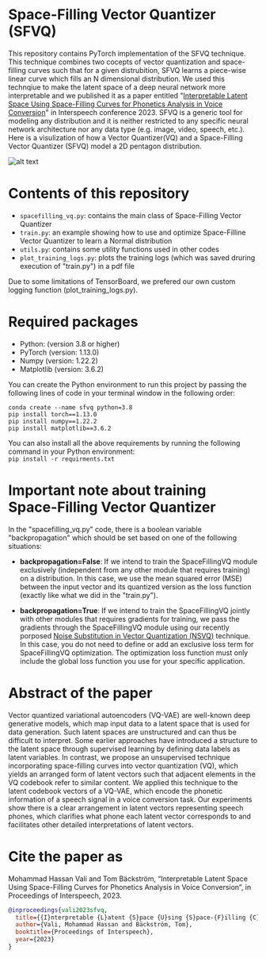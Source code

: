# **Space-Filling Vector Quantizer (SFVQ)**

This repository contains PyTorch implementation of the SFVQ technique. This technique combines two cocepts of vector quantization and space-filling curves such that for a given distrubition, SFVQ learns a piece-wise linear curve which fills an N dimensional distribution. We used this technqiue to make the latent space of a deep neural network more interpretable and we published it as a paper entitled "[Interpretable Latent Space Using Space-Filling Curves for Phonetics Analysis in Voice Conversion](https://www.isca-speech.org/archive/pdfs/interspeech_2023/vali23_interspeech.pdf)" in Interspeech conference 2023. SFVQ is a generic tool for modeling any distribution and it is neither restricted to any specific neural network architecture nor any data type (e.g. image, video, speech, etc.). Here is a visulization of how a Vector Quantizer(VQ) and a Space-Filling Vector Quantizer (SFVQ) model a 2D pentagon distribution.

![alt text](https://github.com/MHVali/Space-Filling-VQ/blob/main/vq_sfvq.jpg?raw=true)

# **Contents of this repository**

- `spacefilling_vq.py`: contains the main class of Space-Filling Vector Quantizer
- `train.py`: an example showing how to use and optimize Space-Filline Vector Quantizer to learn a Normal distribution
- `utils.py`: contains some utility functions used in other codes
- `plot_training_logs.py`: plots the training logs (which was saved druring execution of "train.py") in a pdf file  

Due to some limitations of TensorBoard, we prefered our own custom logging function (plot_training_logs.py).

# **Required packages**
- Python: (version 3.8 or higher)
- PyTorch (version: 1.13.0)
- Numpy (version: 1.22.2)
- Matplotlib (version: 3.6.2)

You can create the Python environment to run this project by passing the following lines of code in your terminal window in the following order:

`conda create --name sfvq python=3.8`  
`pip install torch==1.13.0`  
`pip install numpy==1.22.2`  
`pip install matplotlib==3.6.2`

You can also install all the above requirements by running the following command in your Python environment:  
`pip install -r requirments.txt`

# **Important note about training Space-Filling Vector Quantizer**

In the "spacefilling_vq.py" code, there is a boolean variable "backpropagation" which should be set based on one of the following situations:

- **backpropagation=False**: If we intend to train the SpaceFillingVQ module exclusively (independent from any other module that requires training) on a distribution. In this case, we use the mean squared error (MSE) between the input vector and its quantized version as the loss function (exactly like what we did in the "train.py").

- **backpropagation=True**: If we intend to train the SpaceFillingVQ jointly with other modules that requires gradients for training, we pass the gradients through the SpaceFillingVQ module using our recently porposed [Noise Substitution in Vector Quantization (NSVQ)](https://ieeexplore.ieee.org/abstract/document/9696322) technique. In this case, you do not need to define or add an exclusive loss term for SpaceFillingVQ optimization. The optimization loss function must only include the global loss function you use for your specific application.

# **Abstract of the paper**

Vector quantized variational autoencoders (VQ-VAE) are well-known deep generative models, which map input data to a latent space that is used for data generation. Such latent spaces are unstructured and can thus be difficult to interpret. Some earlier approaches have introduced a structure to the latent space through supervised learning by defining data labels as latent variables. In contrast, we propose an unsupervised technique incorporating space-filling curves into vector quantization (VQ), which yields an arranged form of latent vectors such that adjacent elements in the VQ codebook refer to similar content. We applied this technique to the latent codebook vectors of a VQ-VAE, which encode the phonetic information of a speech signal in a voice conversion task. Our experiments show there is a clear arrangement in latent vectors representing speech phones, which clarifies what phone each latent vector corresponds to and facilitates other detailed interpretations of latent vectors.

# **Cite the paper as**

Mohammad Hassan Vali and Tom Bäckström, “Interpretable Latent Space Using Space-Filling Curves for Phonetics Analysis in Voice Conversion”, in Proceedings of Interspeech, 2023.

```bibtex
@inproceedings{vali2023sfvq,
  title={{I}nterpretable {L}atent {S}pace {U}sing {S}pace-{F}illing {C}urves for {P}honetics {A}nalysis in {V}oice {C}onversion},
  author={Vali, Mohammad Hassan and Bäckström, Tom},
  booktitle={Proceedings of Interspeech},
  year={2023}
}
```
